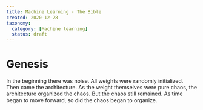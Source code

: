 ```yaml
---
title: Machine Learning - The Bible
created: 2020-12-28
taxonomy:
  category: [Machine learning]
  status: draft
---
```


# Genesis
In the beginning there was noise. All weights were randomly initialized. Then came the architecture. As the weight themselves were pure chaos, the architecture organized the chaos. But the chaos still remained. As time began to move forward, so did the chaos began to organize.
